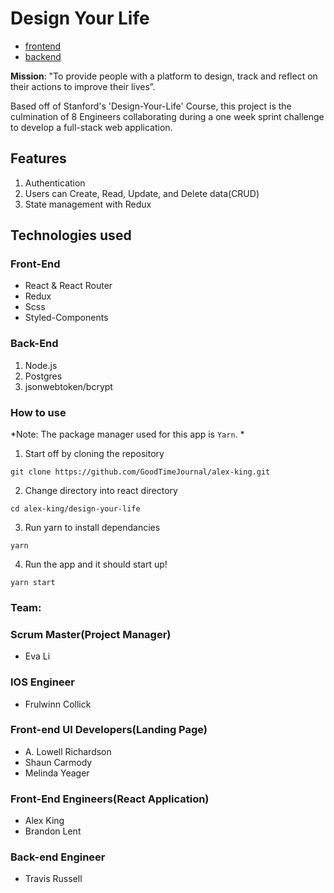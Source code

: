 # Design Your Life
- [frontend](https://goodtimejournal.netlify.com/)
- [backend](https://github.com/GoodTimeJournal/backend)

**Mission**: "To provide people with a platform to design, track and reflect on their actions to improve their lives”.

Based off of Stanford's 'Design-Your-Life' Course, this project is the culmination of 8 Engineers collaborating during a one week sprint challenge to develop a full-stack web application.

## Features
1. Authentication
2. Users can Create, Read, Update, and Delete data(CRUD)
3. State management with Redux 

## Technologies used
### Front-End
  * React & React Router
  * Redux
  * Scss
  * Styled-Components
### Back-End
  1. Node.js
  2. Postgres
  3. jsonwebtoken/bcrypt


### How to use
*Note: The package manager used for this app is `Yarn`. *
1. Start off by cloning the repository
```
git clone https://github.com/GoodTimeJournal/alex-king.git
```
2. Change directory into react directory 
```
cd alex-king/design-your-life
```
3. Run yarn to install dependancies
```
yarn
```
4. Run the app and it should start up!
```
yarn start
```




### Team:
### Scrum Master(Project Manager)
* Eva Li
### IOS Engineer
* Frulwinn Collick
### Front-end UI Developers(Landing Page)
* A. Lowell Richardson
* Shaun Carmody
* Melinda Yeager
### Front-End Engineers(React Application)
* Alex King
* Brandon Lent
### Back-end Engineer
* Travis Russell

